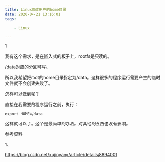 ```yaml
---
title: Linux修改用户的home目录
date: 2020-04-21 13:16:01
tags:

	- Linux

---
```


1

我有这个需求，是在嵌入式的板子上，rootfs是只读的。

/data对应的分区可写。

所以我希望把root的home目录指定为/data。这样很多的程序运行需要产生的临时文件就不会创建失败了。

怎样可以做到呢？

直接在我需要的程序运行之前，执行：

```
export HOME=/data
```

这样就可以了。这个是最简单的办法。对其他的东西也没有影响。



参考资料

1、

https://blog.csdn.net/xujinyang/article/details/8894001